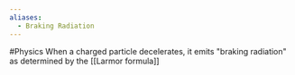 ```yaml
---
aliases:
  - Braking Radiation
---
```

#Physics 
When a charged particle decelerates, it emits "braking radiation" as determined by the [[Larmor formula]]